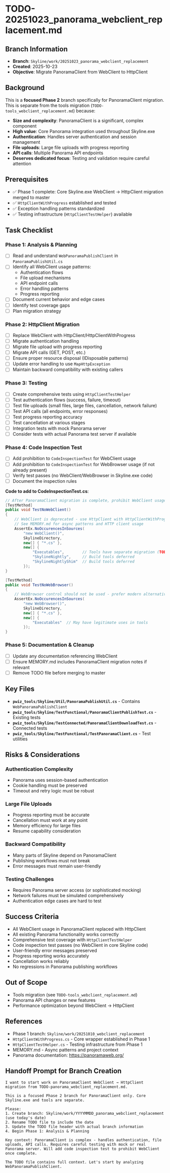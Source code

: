 # TODO-20251023_panorama_webclient_replacement.md

## Branch Information
- **Branch**: `Skyline/work/20251023_panorama_webclient_replacement`
- **Created**: 2025-10-23
- **Objective**: Migrate PanoramaClient from WebClient to HttpClient

## Background
This is a **focused Phase 2** branch specifically for PanoramaClient migration. This is separate from the tools migration (`TODO-tools_webclient_replacement.md`) because:

- **Size and complexity**: PanoramaClient is a significant, complex component
- **High value**: Core Panorama integration used throughout Skyline.exe
- **Authentication**: Handles server authentication and session management
- **File uploads**: Large file uploads with progress reporting
- **API calls**: Multiple Panorama API endpoints
- **Deserves dedicated focus**: Testing and validation require careful attention

## Prerequisites
- ✅ Phase 1 complete: Core Skyline.exe WebClient → HttpClient migration merged to master
- ✅ `HttpClientWithProgress` established and tested
- ✅ Exception handling patterns standardized
- ✅ Testing infrastructure (`HttpClientTestHelper`) available

## Task Checklist

### Phase 1: Analysis & Planning
- [ ] Read and understand `WebPanoramaPublishClient` in `PanoramaPublishUtil.cs`
- [ ] Identify all WebClient usage patterns:
  - Authentication flows
  - File upload mechanisms
  - API endpoint calls
  - Error handling patterns
  - Progress reporting
- [ ] Document current behavior and edge cases
- [ ] Identify test coverage gaps
- [ ] Plan migration strategy

### Phase 2: HttpClient Migration
- [ ] Replace WebClient with HttpClient/HttpClientWithProgress
- [ ] Migrate authentication handling
- [ ] Migrate file upload with progress reporting
- [ ] Migrate API calls (GET, POST, etc.)
- [ ] Ensure proper resource disposal (IDisposable patterns)
- [ ] Update error handling to use `MapHttpException`
- [ ] Maintain backward compatibility with existing callers

### Phase 3: Testing
- [ ] Create comprehensive tests using `HttpClientTestHelper`
- [ ] Test authentication flows (success, failure, timeout)
- [ ] Test file uploads (small files, large files, cancellation, network failure)
- [ ] Test API calls (all endpoints, error responses)
- [ ] Test progress reporting accuracy
- [ ] Test cancellation at various stages
- [ ] Integration tests with mock Panorama server
- [ ] Consider tests with actual Panorama test server if available

### Phase 4: Code Inspection Test
- [ ] Add prohibition to `CodeInspectionTest` for WebClient usage
- [ ] Add prohibition to `CodeInspectionTest` for WebBrowser usage (if not already present)
- [ ] Verify test passes (no WebClient/WebBrowser in Skyline.exe code)
- [ ] Document the inspection rules

**Code to add to CodeInspectionTest.cs**:
```csharp
// After PanoramaClient migration is complete, prohibit WebClient usage
[TestMethod]
public void TestNoWebClient()
{
    // WebClient is deprecated - use HttpClient with HttpClientWithProgress
    // See MEMORY.md for async patterns and HTTP client usage
    AssertEx.NoOccurencesInSources(
        "new WebClient()",
        SkylineDirectory,
        new[] { "*.cs" },
        new[] { 
            "Executables",        // Tools have separate migration (TODO-tools_webclient_replacement.md)
            "SkylineNightly",     // Build tools deferred
            "SkylineNightlyShim"  // Build tools deferred
        });
}

[TestMethod]
public void TestNoWebBrowser()
{
    // WebBrowser control should not be used - prefer modern alternatives
    AssertEx.NoOccurencesInSources(
        "new WebBrowser()",
        SkylineDirectory,
        new[] { "*.cs" },
        new[] { 
            "Executables"  // May have legitimate uses in tools
        });
}
```

### Phase 5: Documentation & Cleanup
- [ ] Update any documentation referencing WebClient
- [ ] Ensure MEMORY.md includes PanoramaClient migration notes if relevant
- [ ] Remove TODO file before merging to master

## Key Files
- **`pwiz_tools/Skyline/Util/PanoramaPublishUtil.cs`** - Contains `WebPanoramaPublishClient`
- **`pwiz_tools/Skyline/TestFunctional/PanoramaClientPublishTest.cs`** - Existing tests
- **`pwiz_tools/Skyline/TestConnected/PanoramaClientDownloadTest.cs`** - Connected tests
- **`pwiz_tools/Skyline/TestFunctional/TestPanoramaClient.cs`** - Test utilities

## Risks & Considerations

### Authentication Complexity
- Panorama uses session-based authentication
- Cookie handling must be preserved
- Timeout and retry logic must be robust

### Large File Uploads
- Progress reporting must be accurate
- Cancellation must work at any point
- Memory efficiency for large files
- Resume capability consideration

### Backward Compatibility
- Many parts of Skyline depend on PanoramaClient
- Publishing workflows must not break
- Error messages must remain user-friendly

### Testing Challenges
- Requires Panorama server access (or sophisticated mocking)
- Network failures must be simulated comprehensively
- Authentication edge cases are hard to test

## Success Criteria
- All WebClient usage in PanoramaClient replaced with HttpClient
- All existing Panorama functionality works correctly
- Comprehensive test coverage with `HttpClientTestHelper`
- Code inspection test passes (no WebClient in core Skyline code)
- User-friendly error messages preserved
- Progress reporting works accurately
- Cancellation works reliably
- No regressions in Panorama publishing workflows

## Out of Scope
- Tools migration (see `TODO-tools_webclient_replacement.md`)
- Panorama API changes or new features
- Performance optimization beyond WebClient → HttpClient

## References
- Phase 1 branch: `Skyline/work/20251010_webclient_replacement`
- `HttpClientWithProgress.cs` - Core wrapper established in Phase 1
- `HttpClientTestHelper.cs` - Testing infrastructure from Phase 1
- MEMORY.md - Async patterns and project context
- Panorama documentation: https://panoramaweb.org/

## Handoff Prompt for Branch Creation

```
I want to start work on PanoramaClient WebClient → HttpClient migration from TODO-panorama_webclient_replacement.md.

This is a focused Phase 2 branch for PanoramaClient only. Core Skyline.exe and tools are separate.

Please:
1. Create branch: Skyline/work/YYYYMMDD_panorama_webclient_replacement (use today's date)
2. Rename TODO file to include the date
3. Update the TODO file header with actual branch information
4. Begin Phase 1: Analysis & Planning

Key context: PanoramaClient is complex - handles authentication, file uploads, API calls. Requires careful testing with mock or real Panorama server. Will add code inspection test to prohibit WebClient once complete.

The TODO file contains full context. Let's start by analyzing WebPanoramaPublishClient.
```
